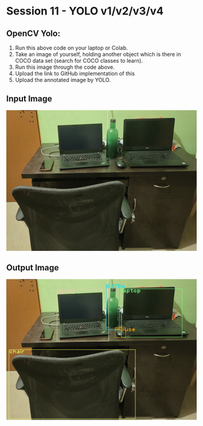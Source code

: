 # Session 11 - YOLO v1/v2/v3/v4

## OpenCV Yolo:

1. Run this above code on your laptop or Colab. 
2. Take an image of yourself, holding another object which is there in COCO data set (search for COCO classes to learn). 
3. Run this image through the code above. 
4. Upload the link to GitHub implementation of this
5. Upload the annotated image by YOLO. 

## Input Image

![alt text](https://github.com/Yuvaraj0001/EVA7_Assignments/blob/main/Session_11/Open%20CV/images/image1.jpg)

## Output Image

![alt text](https://github.com/Yuvaraj0001/EVA7_Assignments/blob/main/Session_11/Open%20CV/images/output1.png)
